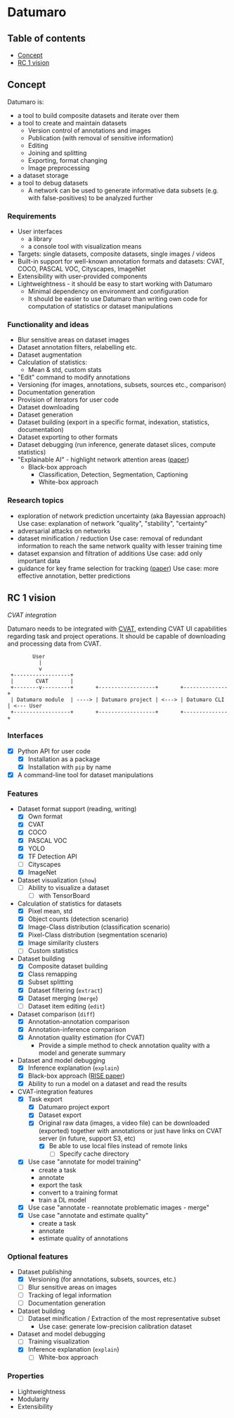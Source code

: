 # Datumaro

<!--lint disable list-item-indent-->

## Table of contents

- [Concept](#concept)
- [RC 1 vision](#rc-1-vision)

## Concept

Datumaro is:
- a tool to build composite datasets and iterate over them
- a tool to create and maintain datasets
  - Version control of annotations and images
  - Publication (with removal of sensitive information)
  - Editing
  - Joining and splitting
  - Exporting, format changing
  - Image preprocessing
- a dataset storage
- a tool to debug datasets
  - A network can be used to generate
    informative data subsets (e.g. with false-positives)
    to be analyzed further

### Requirements

- User interfaces
  - a library
  - a console tool with visualization means
- Targets: single datasets, composite datasets, single images / videos
- Built-in support for well-known annotation formats and datasets:
    CVAT, COCO, PASCAL VOC, Cityscapes, ImageNet
- Extensibility with user-provided components
- Lightweightness - it should be easy to start working with Datumaro
  - Minimal dependency on environment and configuration
  - It should be easier to use Datumaro than writing own code
    for computation of statistics or dataset manipulations

### Functionality and ideas

- Blur sensitive areas on dataset images
- Dataset annotation filters, relabelling etc.
- Dataset augmentation
- Calculation of statistics:
  - Mean & std, custom stats
- "Edit" command to modify annotations
- Versioning (for images, annotations, subsets, sources etc., comparison)
- Documentation generation
- Provision of iterators for user code
- Dataset downloading
- Dataset generation
- Dataset building (export in a specific format, indexation, statistics, documentation)
- Dataset exporting to other formats
- Dataset debugging (run inference, generate dataset slices, compute statistics)
- "Explainable AI" - highlight network attention areas ([paper](https://arxiv.org/abs/1901.04592))
  - Black-box approach
    - Classification, Detection, Segmentation, Captioning
    - White-box approach

### Research topics

- exploration of network prediction uncertainty (aka Bayessian approach)
  Use case: explanation of network "quality", "stability", "certainty"
- adversarial attacks on networks
- dataset minification / reduction
  Use case: removal of redundant information to reach the same network quality with lesser training time
- dataset expansion and filtration of additions
  Use case: add only important data
- guidance for key frame selection for tracking ([paper](https://arxiv.org/abs/1903.11779))
  Use case: more effective annotation, better predictions

## RC 1 vision

*CVAT integration*

Datumaro needs to be integrated with [CVAT](https://github.com/openvinotoolkit/cvat),
extending CVAT UI capabilities regarding task and project operations.
It should be capable of downloading and processing data from CVAT.

<!--lint disable fenced-code-flag-->
```
        User
          |
          v
 +------------------+
 |       CVAT       |
 +--------v---------+       +------------------+       +--------------+
 | Datumaro module  | ----> | Datumaro project | <---> | Datumaro CLI | <--- User
 +------------------+       +------------------+       +--------------+
```
<!--lint enable fenced-code-flag-->

### Interfaces

- [x] Python API for user code
  - [x] Installation as a package
  - [x] Installation with `pip` by name
- [x] A command-line tool for dataset manipulations

### Features

- Dataset format support (reading, writing)
  - [x] Own format
  - [x] CVAT
  - [x] COCO
  - [x] PASCAL VOC
  - [x] YOLO
  - [x] TF Detection API
  - [ ] Cityscapes
  - [x] ImageNet

- Dataset visualization (`show`)
  - [ ] Ability to visualize a dataset
    - [ ] with TensorBoard

- Calculation of statistics for datasets
  - [x] Pixel mean, std
  - [x] Object counts (detection scenario)
  - [x] Image-Class distribution (classification scenario)
  - [x] Pixel-Class distribution (segmentation scenario)
  - [x] Image similarity clusters
  - [ ] Custom statistics

- Dataset building
  - [x] Composite dataset building
  - [x] Class remapping
  - [x] Subset splitting
  - [x] Dataset filtering (`extract`)
  - [x] Dataset merging (`merge`)
  - [ ] Dataset item editing (`edit`)

- Dataset comparison (`diff`)
  - [x] Annotation-annotation comparison
  - [x] Annotation-inference comparison
  - [x] Annotation quality estimation (for CVAT)
    - Provide a simple method to check
      annotation quality with a model and generate summary

- Dataset and model debugging
  - [x] Inference explanation (`explain`)
  - [x] Black-box approach ([RISE paper](https://arxiv.org/abs/1806.07421))
  - [x] Ability to run a model on a dataset and read the results

- CVAT-integration features
  - [x] Task export
    - [x] Datumaro project export
    - [x] Dataset export
    - [x] Original raw data (images, a video file) can be downloaded (exported)
      together with annotations or just have links
      on CVAT server (in future, support S3, etc)
      - [x] Be able to use local files instead of remote links
        - [ ] Specify cache directory
  - [x] Use case "annotate for model training"
    - create a task
    - annotate
    - export the task
    - convert to a training format
    - train a DL model
  - [x] Use case "annotate - reannotate problematic images - merge"
  - [x] Use case "annotate and estimate quality"
    - create a task
    - annotate
    - estimate quality of annotations

### Optional features

- Dataset publishing
  - [x] Versioning (for annotations, subsets, sources, etc.)
  - [ ] Blur sensitive areas on images
  - [ ] Tracking of legal information
  - [ ] Documentation generation

- Dataset building
  - [ ] Dataset minification / Extraction of the most representative subset
    - Use case: generate low-precision calibration dataset

- Dataset and model debugging
  - [ ] Training visualization
  - [x] Inference explanation (`explain`)
    - [ ] White-box approach

### Properties

- Lightweightness
- Modularity
- Extensibility
